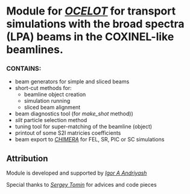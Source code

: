 # Module for <cite>[OCELOT]</cite> for transport simulations with the broad spectra (LPA) beams in the COXINEL-like beamlines.

### CONTAINS:
- beam generators for simple and sliced beams
- short-cut methods for:
  - beamline object creation
  - simulation running
  - sliced beam alignment
- beam diagnostics tool (for *make_shot* method))
- *slit* particle selection method
- tuning tool for super-matching of the beamline (object)
- printout of some S2I matricies coefficients
- beam export to <cite>[CHIMERA]</cite> for FEL, SR, PIC or SC simulations

## Attribution
Module is developed and supported by <cite>[Igor A Andriyash]</cite>

Special thanks to <cite>[Sergey Tomin]</cite> for advices and code pieces 

[OCELOT]: https://github.com/hightower8083/chimera
[CHIMERA]: https://github.com/iagapov/ocelot
[Igor A Andriyash]: mailto:igor.andriyash@gmail.com
[Sergey Tomin]: mailto:sergey.tomin@xfel.eu
